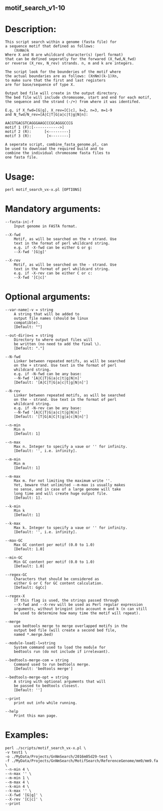 ## motif_search_v1-10

# Description:
	
	This script search within a genome (fasta file) for 
	a sequence motif that defined as follows:
		(XnNm)k 
	Where X and N are whildcard character(s) (perl format) 
	that can be defined seperatly for the forwared (X_fwd,N_fwd)
	or reverse (X_rev, N_rev) strands. n, m and k are integers.
	
	The script look for the bounderies of the motif where
	the actual boundaries are as follows: (XnNm)(k-1)Xn, 
	to make sure that the first and last registers 
	are for base/sequence of type X.
	
	Output bed file will create in the output directory.
	The bed file will include chromosome, start and end for each motif, 
	the sequence and the strand (-/+) from where it was identifed. 
	
	E.g, if X_fwd=[G|g], X_rev=[C|c], k=2, n=3, m=1-9 
	and N_fwd/N_rev=[A|C|T|G|a|c|t|g|N|n]:
	
	AACGTGACGTCAGGGAAGCCCGCAGGGCCCG
	motif 1 (F):[------------>]
	motif 2 (R):      [<---------]
	motif 3 (R):       [<--------]
	
	A seperate script, combine_fasta_genome.pl, can 
	be used to download the required build and to 
	combine the individual chromosome fasta files to 
	one fasta file.
	
# Usage: 

	perl motif_search_vx-x.pl [OPTIONS]
	
# Mandatory arguments:

	--fasta-in|-f
		Input genome in FASTA format.
		
	--X-fwd
		Motif, as will be searched on the + strand. Use 
		text in the format of perl whildcard string.
		e.g. if -X-fwd can be either G or g:
		--X-fwd '[G|g]'
				
	--X-rev
		Motif, as will be searched on the - strand. Use 
		text in the format of perl whildcard string.
		e.g. if -X-rev can be either C or c:
		--X-fwd '[C|c]'

# Optional arguments:
	
	--var-name|-v = string
		A string that will be added to
		output file names (should be linux 
		compatible). 
		[Default: ""]
	
	--out-dir|o=s = string
		Directory to where output files will
		be written (no need to add the final \).
		[Default: "."]
	
	--N-fwd
		Linker between repeated motifs, as will be searched 
		on the + strand. Use text in the format of perl 
		whildcard string.
		e.g. if -N-fwd can be any base:
		--N-fwd '[A|C|T|G|a|c|t|g|N|n]'
		[Default: '[A|C|T|G|a|c|t|g|N|n]']
		
	--N-rev
		Linker between repeated motifs, as will be searched 
		on the - strand. Use text in the format of perl 
		whildcard string.
		e.g. if -N-rev can be any base:
		--N-fwd '[A|C|T|G|a|c|t|g|N|n]'
		[Default: '[T|G|A|C|t|g|a|c|N|n]']
	
	--n-min
		Min n
		[Default: 1]
		
	--n-max
		Max n. Integer to specify a vaue or '' for infinity.
		[Default: '', i.e. infinity].
	
	--m-min
		Min m
		[Default: 1]
		
	--m-max
		Max m. For not limiting the maximum write ''.
		Yet, beware that unlimited --m-max is usually makes 
		no sense, and in case of a large genome will take 
		long time and will create huge output file.
		[Default: 1].

	--k-min
		Min k
		[Default: 1]
		
	--k-max
		Max k. Integer to specify a vaue or '' for infinity.
		[Default: '', i.e. infinity].	
		
	--max-GC
		Max GC content per motif (0.0 to 1.0)
		[Default: 1.0]
		
	--min-GC
		Min GC content per motif (0.0 to 1.0)	
		[Default: 1.0]
	
	--regex-GC
		Characters that should be considered as
		either G or C for GC content calculation.
		[Default: GgCc]
		
	--regex-X
		If this flag is used, the strings passed through
		--X-fwd and --X-rev will be used as Perl regular expression
		arguments, without bringint into account m and k (n can still
		be used to determine how many time the motif will repeat).
		
	--merge
		use bedtools merge to merge overlapped motifs in the 
		output bed file (will create a second bed file, 
		named *.merge.bed)

	--module-load|-l=string
		System command used to load the module for 
		bedtools run (do not include if irrelevant).
	
	--bedtools-merge-com = string
		Command used to run bedtools merge. 
		[Default: 'bedtools merge']
	
	--bedtools-merge-opt = string
		A string with optional arguments that will 
		be passed to bedtools closest. 
		[Default: '']
		
	--print
		print out info while running.
	
	--help
		Print this man page.
		
# Examples:

	perl ./scripts/motif_search_vx-x.pl \
	-v test1 \
	-o ./MyData/Projects/GnNmSearch/2016m05d29-test \
	-f ./MyData/Projects/GnNmSearch/MotifSearch/ReferenceGenome/mm9/mm9.fa \
	--n-min 4 \
	--n-max '' \
	--m-min 1 \
	--m-max 4 \
	--k-min 4 \
	--k-max '' \
	--X-fwd '[G|g]' \
	--X-rev '[C|c]' \
	--print

